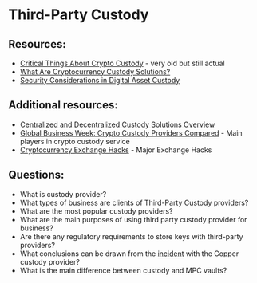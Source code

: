 # Third-Party Custody

## Resources:

* [Critical Things About Crypto Custody](https://medium.com/cryptodigest/critical-things-about-crypto-custody-79782854ed67) - very old but still actual
* [What Are Cryptocurrency Custody Solutions?](https://www.investopedia.com/news/what-are-cryptocurrency-custody-solutions/)
* [Security Considerations in Digital Asset Custody](https://medium.com/@keywa_io/security-considerations-in-digital-asset-custody-a06e641f59ec)

## Additional resources:
* [Centralized and Decentralized Custody Solutions Overview](https://medium.com/@MindWorksCap/centralized-and-decentralized-custody-solution-overview-d319dd42d3e1)
* [Global Business Week: Crypto Custody Providers Compared](https://medium.com/technicity/global-business-week-crypto-custody-providers-compared-e1b4cf0b6298) - Main players in crypto custody service
* [Cryptocurrency Exchange Hacks](https://www.hedgewithcrypto.com/cryptocurrency-exchange-hacks/) - Major Exchange Hacks

## Questions:

* What is custody provider?
* What types of business are clients of Third-Party Custody providers?
* What are the most popular custody providers?
* What are the main purposes of using third party custody provider for business?
* Are there any regulatory requirements to store keys with third-party providers?
* What conclusions can be drawn from the [incident](https://www.coindesk.com/business/2023/02/01/crypto-custody-firm-copper-alerted-to-security-incident-over-christmas) with the Copper custody provider?
* What is the main difference between custody and MPC vaults? 
